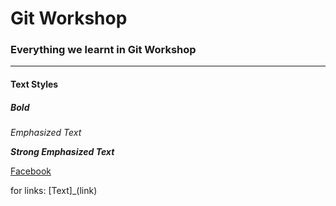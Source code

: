 # Git Workshop
### Everything we learnt in Git Workshop

---
#### Text Styles
##### Bold
*Emphasized Text* 

***Strong Emphasized Text***

[Facebook](www.facebook.com)

for links: [Text]_(link)
